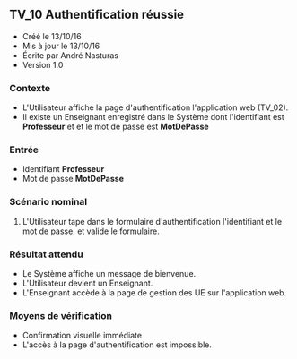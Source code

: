 ## TV_10 Authentification réussie

* Créé le 13/10/16
* Mis à jour le 13/10/16
* Écrite par André Nasturas
* Version 1.0

### Contexte

* L'Utilisateur affiche la page d'authentification l'application web (TV_02).
* Il existe un Enseignant enregistré dans le Système dont l'identifiant est **Professeur** et et le mot de passe est **MotDePasse**

### Entrée

* Identifiant **Professeur**
* Mot de passe **MotDePasse**

### Scénario nominal

1. L'Utilisateur tape dans le formulaire d'authentification l'identifiant et le mot de passe, et valide le formulaire.

### Résultat attendu

* Le Système affiche un message de bienvenue.
* L'Utilisateur devient un Enseignant.
* L'Enseignant accède à la page de gestion des UE sur l'application web.

### Moyens de vérification

* Confirmation visuelle immédiate
* L'accès à la page d'authentification est impossible.
